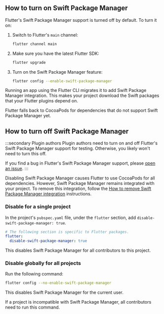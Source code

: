 ## How to turn on Swift Package Manager

Flutter's Swift Package Manager support is turned off by default.
To turn it on:

1. Switch to Flutter's `main` channel:

   ```sh
   flutter channel main
   ```

2. Make sure you have the latest Flutter SDK:

   ```sh
   flutter upgrade
   ```

3. Turn on the Swift Package Manager feature:

   ```sh
   flutter config --enable-swift-package-manager
   ```

Running an app using the Flutter CLI migrates it to add Swift Package Manager
integration.
This makes your project download the Swift packages that
your Flutter plugins depend on.

Flutter falls back to CocoaPods for dependencies that do not support Swift
Package Manager yet.

## How to turn off Swift Package Manager

:::secondary Plugin authors
Plugin authors need to turn on and off Flutter's Swift Package Manager
support for testing.
Otherwise, you likely won't need to turn this off.

If you find a bug in Flutter's Swift Package Manager support,
please [open an issue][].
:::

Disabling Swift Package Manager causes Flutter to use CocoaPods for all
dependencies.
However, Swift Package Manager remains integrated with your project.
To remove this integration,
follow the [How to remove Swift Package Manager integration][removeSPM]
instructions.

### Disable for a single project

In the project's `pubspec.yaml` file, under the `flutter` section,
add `disable-swift-package-manager: true`.

```yaml title="pubspec.yaml"
# The following section is specific to Flutter packages.
flutter:
  disable-swift-package-manager: true
```

This disables Swift Package Manager for all contributors to this project.

### Disable globally for all projects

Run the following command:

```sh
flutter config --no-enable-swift-package-manager
```

This disables Swift Package Manager for the current user.

If a project is incompatible with Swift Package Manager, all contributors
need to run this command. 

[removeSPM]: /packages-and-plugins/swift-package-manager/for-app-developers#how-to-remove-swift-package-manager-integration
[open an issue]: {{site.github}}/flutter/flutter/issues/new?template=2_bug.yml
